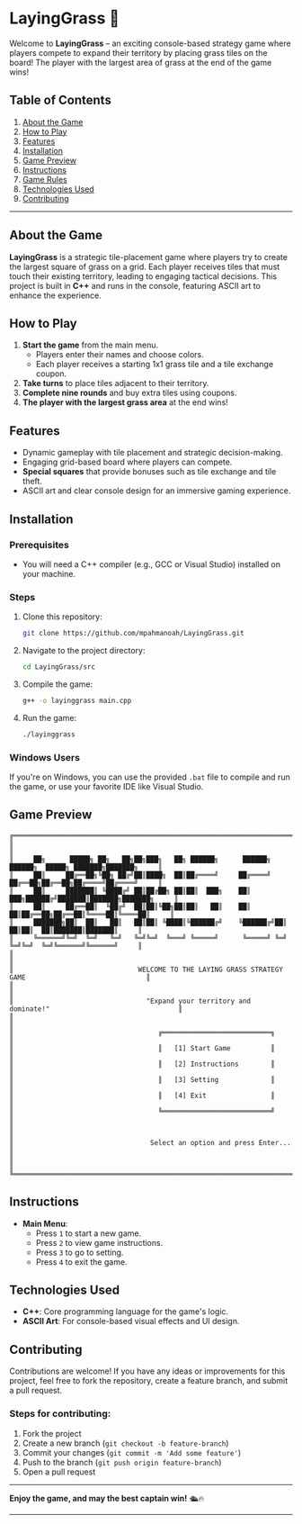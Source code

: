 # LayingGrass 🌱

Welcome to **LayingGrass** – an exciting console-based strategy game where players compete to expand their territory by placing grass tiles on the board! The player with the largest area of grass at the end of the game wins!

## Table of Contents
1. [About the Game](#about-the-game)
2. [How to Play](#how-to-play)
3. [Features](#features)
4. [Installation](#installation)
5. [Game Preview](#game-preview)
6. [Instructions](#instructions)
7. [Game Rules](#game-rules)
8. [Technologies Used](#technologies-used)
9. [Contributing](#contributing)

---

## About the Game
**LayingGrass** is a strategic tile-placement game where players try to create the largest square of grass on a grid. Each player receives tiles that must touch their existing territory, leading to engaging tactical decisions. This project is built in **C++** and runs in the console, featuring ASCII art to enhance the experience.

## How to Play
1. **Start the game** from the main menu.
    - Players enter their names and choose colors.
    - Each player receives a starting 1x1 grass tile and a tile exchange coupon.
2. **Take turns** to place tiles adjacent to their territory.
3. **Complete nine rounds** and buy extra tiles using coupons.
4. **The player with the largest grass area** at the end wins!

## Features
- Dynamic gameplay with tile placement and strategic decision-making.
- Engaging grid-based board where players can compete.
- **Special squares** that provide bonuses such as tile exchange and tile theft.
- ASCII art and clear console design for an immersive gaming experience.

## Installation

### Prerequisites
- You will need a C++ compiler (e.g., GCC or Visual Studio) installed on your machine.

### Steps
1. Clone this repository:
    ```bash
    git clone https://github.com/mpahmanoah/LayingGrass.git
    ```

2. Navigate to the project directory:
    ```bash
    cd LayingGrass/src
    ```

3. Compile the game:
    ```bash
    g++ -o layinggrass main.cpp
    ```

4. Run the game:
    ```bash
    ./layinggrass
    ```

### Windows Users
If you're on Windows, you can use the provided `.bat` file to compile and run the game, or use your favorite IDE like Visual Studio.

## Game Preview
```
╔══════════════════════════════════════════════════════════════════════════════════════════════════════╗
║                                                                                                      ║
║     ██╗      █████╗ ██╗   ██╗██╗███╗   ██╗ ██████╗      ██████╗ ██████╗  █████╗ ███████╗███████╗     ║
║     ██║     ██╔══██╗╚██╗ ██╔╝██║████╗  ██║██╔════╝     ██╔════╝ ██╔══██╗██╔══██╗██╔════╝██╔════╝     ║
║     ██║     ███████║ ╚████╔╝ ██║██╔██╗ ██║██║  ███╗    ██║  ███╗██████╔╝███████║███████╗███████╗     ║
║     ██║     ██╔══██║  ╚██╔╝  ██║██║╚██╗██║██║   ██║    ██║   ██║██╔══██╗██╔══██║╚════██║╚════██║     ║
║     ███████╗██║  ██║   ██║   ██║██║ ╚████║╚██████╔╝    ╚██████╔╝██║  ██║██║  ██║███████║███████║     ║
║     ╚══════╝╚═╝  ╚═╝   ╚═╝   ╚═╝╚═╝  ╚═══╝ ╚═════╝      ╚═════╝ ╚═╝  ╚═╝╚═╝  ╚═╝╚══════╝╚══════╝     ║
║                                                                                                      ║
║                               WELCOME TO THE LAYING GRASS STRATEGY GAME                              ║
║                                                                                                      ║
║                                 "Expand your territory and dominate!"                                ║
║                                                                                                      ║
║                                    ╔═══════════════════════════╗                                     ║
║                                    ║   [1] Start Game          ║                                     ║
║                                    ║   [2] Instructions        ║                                     ║
║                                    ║   [3] Setting             ║                                     ║
║                                    ║   [4] Exit                ║                                     ║
║                                    ╚═══════════════════════════╝                                     ║
║                                                                                                      ║
║                                  Select an option and press Enter...                                 ║
║                                                                                                      ║
╚══════════════════════════════════════════════════════════════════════════════════════════════════════╝
```

## Instructions
- **Main Menu**: 
    - Press `1` to start a new game.
    - Press `2` to view game instructions.
    - Press `3` to go to setting.
    - Press `4` to exit the game.
   
## Technologies Used
- **C++**: Core programming language for the game's logic.
- **ASCII Art**: For console-based visual effects and UI design.

## Contributing
Contributions are welcome! If you have any ideas or improvements for this project, feel free to fork the repository, create a feature branch, and submit a pull request.

### Steps for contributing:
1. Fork the project
2. Create a new branch (`git checkout -b feature-branch`)
3. Commit your changes (`git commit -m 'Add some feature'`)
4. Push to the branch (`git push origin feature-branch`)
5. Open a pull request

---

**Enjoy the game, and may the best captain win!** 🛳️🔥

---

